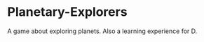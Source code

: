 Planetary-Explorers
===================

A game about exploring planets. Also a learning experience for D.
